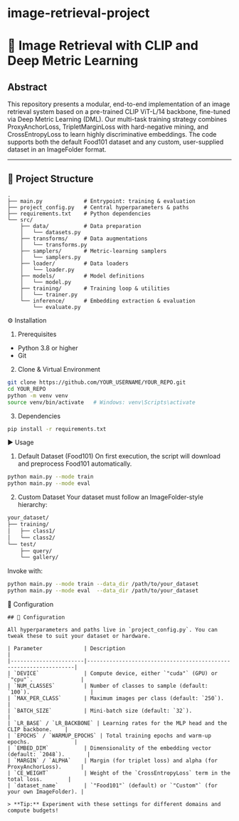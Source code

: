 # image-retrieval-project
# 🚀 Image Retrieval with CLIP and Deep Metric Learning

## Abstract  
This repository presents a modular, end-to-end implementation of an image retrieval system based on a pre-trained CLIP ViT-L/14 backbone, fine-tuned via Deep Metric Learning (DML). Our multi-task training strategy combines ProxyAnchorLoss, TripletMarginLoss with hard-negative mining, and CrossEntropyLoss to learn highly discriminative embeddings. The code supports both the default Food101 dataset and any custom, user-supplied dataset in an ImageFolder format.

---

## 📂 Project Structure  
```text
.
├── main.py             # Entrypoint: training & evaluation
├── project_config.py   # Central hyperparameters & paths
├── requirements.txt    # Python dependencies
└── src/
    ├── data/           # Data preparation
    │   └── datasets.py
    ├── transforms/     # Data augmentations
    │   └── transforms.py
    ├── samplers/       # Metric-learning samplers
    │   └── samplers.py
    ├── loader/         # Data loaders
    │   └── loader.py
    ├── models/         # Model definitions
    │   └── model.py
    ├── training/       # Training loop & utilities
    │   └── trainer.py
    └── inference/      # Embedding extraction & evaluation
        └── evaluate.py
```
⚙️ Installation
1. Prerequisites
  - Python 3.8 or higher
  - Git
2. Clone & Virtual Environment
```bash
git clone https://github.com/YOUR_USERNAME/YOUR_REPO.git
cd YOUR_REPO
python -m venv venv
source venv/bin/activate   # Windows: venv\Scripts\activate
```
3. Dependencies
```bash
pip install -r requirements.txt
```
▶️ Usage
1. Default Dataset (Food101)
On first execution, the script will download and preprocess Food101 automatically.
```bash
python main.py --mode train
python main.py --mode eval
```
2. Custom Dataset
Your dataset must follow an ImageFolder-style hierarchy:
```bash
your_dataset/
├── training/
│   ├── class1/
│   └── class2/
└── test/
    ├── query/
    └── gallery/
```
Invoke with:
```bash
python main.py --mode train --data_dir /path/to/your_dataset
python main.py --mode eval  --data_dir /path/to/your_dataset
```
🔧 Configuration
```text
## 🔧 Configuration

All hyperparameters and paths live in `project_config.py`. You can tweak these to suit your dataset or hardware.

| Parameter             | Description                                                      |
|-----------------------|------------------------------------------------------------------|
| `DEVICE`              | Compute device, either `"cuda"` (GPU) or `"cpu"`.               |
| `NUM_CLASSES`         | Number of classes to sample (default: `100`).                   |
| `MAX_PER_CLASS`       | Maximum images per class (default: `250`).                      |
| `BATCH_SIZE`          | Mini-batch size (default: `32`).                                |
| `LR_BASE` / `LR_BACKBONE` | Learning rates for the MLP head and the CLIP backbone.    |
| `EPOCHS` / `WARMUP_EPOCHS` | Total training epochs and warm-up epochs.              |
| `EMBED_DIM`           | Dimensionality of the embedding vector (default: `2048`).       |
| `MARGIN` / `ALPHA`    | Margin (for triplet loss) and alpha (for ProxyAnchorLoss).      |
| `CE_WEIGHT`           | Weight of the `CrossEntropyLoss` term in the total loss.        |
| `dataset_name`        | `"Food101"` (default) or `"Custom"` (for your own ImageFolder). |

> **Tip:** Experiment with these settings for different domains and compute budgets!  
```
